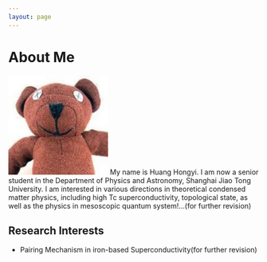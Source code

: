 ```yaml
---
layout: page
---
```


# About Me

<img src="/images/huanghongyi.JPG" class="floatpic" width="200" height="200">
My name is Huang Hongyi.  I am now a senior student in the Department of Physics and Astronomy, Shanghai Jiao Tong University.
I am interested in various directions in theoretical condensed matter physics, including high Tc superconductivity, topological state, as well as the physics in mesoscopic quantum system!...(for further revision)

## Research Interests

- Pairing Mechanism in iron-based Superconductivity(for further revision)



